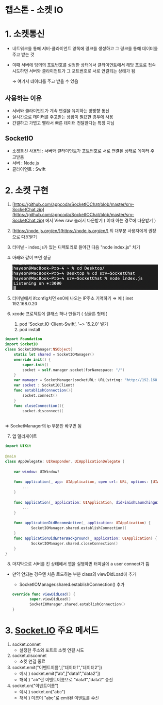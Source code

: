 # 캡스톤 - 소켓 IO

# 1. 소켓통신

- 네트워크를 통해 서버-클라이언트 양쪽에 링크를 생성하고 그 링크를 통해 데이터를 주고 받는 것
- 이때 서버에 임의의 포트번호를 설정한 상태에서 클라이언트에서 해당 포트로 접속 시도하면 서버와 클라이언트가 그 포트번호로 서로 연결되는 상태가 됨

    ⇒ 여기서 데이터를 주고 받을 수 있음

## 사용하는 이유

- 서버와 클라이언트가 계속 연결을 유지하는 양방향 통신
- 실시간으로 데이터를 주고받는 상황이 필요한 경우에 사용
- 간결하고 가볍고 빨라서 빠른 데이터 전달한다는 특징 지님

## SocketIO

- 소켓통신 사용법 : 서버와 클라이언트가 포트번호로 서로 연결된 상태로 데이터 주고받음
- 서버 : Node.js
- 클라이언트 : Swift

# 2. 소켓 구현

1. [https://github.com/appcoda/SocketIOChat/blob/master/srv-SocketChat.zip](https://github.com/appcoda/SocketIOChat/blob/master/srv-SocketChat.zip) 에서 View raw 눌러서 다운받기 ( 이때 아는 경로에 다운받기 )
2. [https://node.js.org/en/](https://node.js.org/en/) 의 대부분 사용자에게 권장으로 다운받기
3. 터미널 - index.js가 있는 디렉토리로 들어간 다음 "node index.js" 치기
4. 아래와 같이 뜨면 성공

    ![%E1%84%8F%E1%85%A2%E1%86%B8%E1%84%89%E1%85%B3%E1%84%90%E1%85%A9%E1%86%AB%20-%20%E1%84%89%E1%85%A9%E1%84%8F%E1%85%A6%E1%86%BA%20IO%20d291f27adcac40e1b76597d50f66926a/_2021-05-10__10.07.22.png](%E1%84%8F%E1%85%A2%E1%86%B8%E1%84%89%E1%85%B3%E1%84%90%E1%85%A9%E1%86%AB%20-%20%E1%84%89%E1%85%A9%E1%84%8F%E1%85%A6%E1%86%BA%20IO%20d291f27adcac40e1b76597d50f66926a/_2021-05-10__10.07.22.png)

5. 터미널에서 ifconfig치면 en0에 나오는 IP주소 기억하기  ⇒ 예 ) inet 192.168.0.20
6. xcode 프로젝트에 클래스 하나 만들기 ( 싱글톤 형태 )
    1. pod 'Socket.IO-Client-Swift', '~> 15.2.0' 넣기
    2. pod install

```swift
import Foundation
import SocketIO
class SocketIOManager:NSObject{
    static let shared = SocketIOManager()
    override init() {
        super.init()
        socket = self.manager.socket(forNamespace: "/")
    }
    var manager = SocketManager(socketURL: URL(string: "http://192.168.0.20:3000")!, config: [.log(true), .compress])
    var socket : SocketIOClient!
    func establishConnection(){
        socket.connect()
    }
    func closeConnection(){
        socket.disconnect()
   
```

⇒ SocketManager의 ip 부분만 바꾸면 됨

  7. 앱 델리게이트

```swift
import UIKit

@main
class AppDelegate: UIResponder, UIApplicationDelegate {

    var window: UIWindow?

    func application(_ app: UIApplication, open url: URL, options: [UIApplication.OpenURLOptionsKey : Any] = [:]) -> Bool {
        ...
    }

    func application(_ application: UIApplication, didFinishLaunchingWithOptions launchOptions: [UIApplication.LaunchOptionsKey: Any]?) -> Bool {
        ...
    }
    
    func applicationDidBecomeActive(_ application: UIApplication) {
            SocketIOManager.shared.establishConnection()
    }
    func applicationDidEnterBackground(_ application: UIApplication) {
            SocketIOManager.shared.closeConnection()
    }
}
```

8. 마지막으로 서버를 킨 상태에서 앱을 실행하면 터미널에 a user connect가 뜸

- 만약 안되는 경우엔 처음 로드하는 부분 class의 viewDidLoad에 추가
    - SocketIOManager.shared.establishConnection() 추가

    ```swift
    override func viewDidLoad() {
            super.viewDidLoad()
            SocketIOManager.shared.establishConnection()
    }
    ```

# 3. [Socket.IO](http://socket.IO) 주요 메서드

1. socket.connet 
    - 설정한 주소와 포트로 소켓 연결 시도
2. socket.disconnet
    - 소켓 연결 종료
3. socket.emit("이벤트이름",["데이터1","데이터2"]) 
    - 예시 ) socket.emit("ab",["data1","data2"])
    - 해석 ) "ab"란 이벤트이름으로 "data1","data2" 송신
4. socket.on("이벤트이름")
    - 예시 ) socket.on("abc")
    - 해석 ) 이름이 "abc"로 emit된 이벤트를 수신
